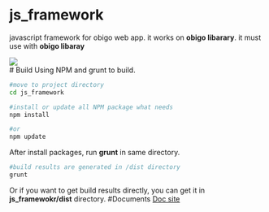 # js_framework
javascript framework for obigo web app. it works on **obigo libarary**. it must use with **obigo libaray**
<div style="border:none;">
  <img src="http://210.216.54.99/common/img/archi.png" />
</div>
# Build
Using NPM and grunt to build.

```bash
#move to project directory 
cd js_framework

#install or update all NPM package what needs
npm install

#or 
npm update
```

After install packages, run **grunt** in same directory.

```bash
#build results are generated in /dist directory
grunt
```

Or if you want to get build results directly, you can get it in **js_framewokr/dist** directory.
#Documents
[Doc site](http://210.216.54.99)
